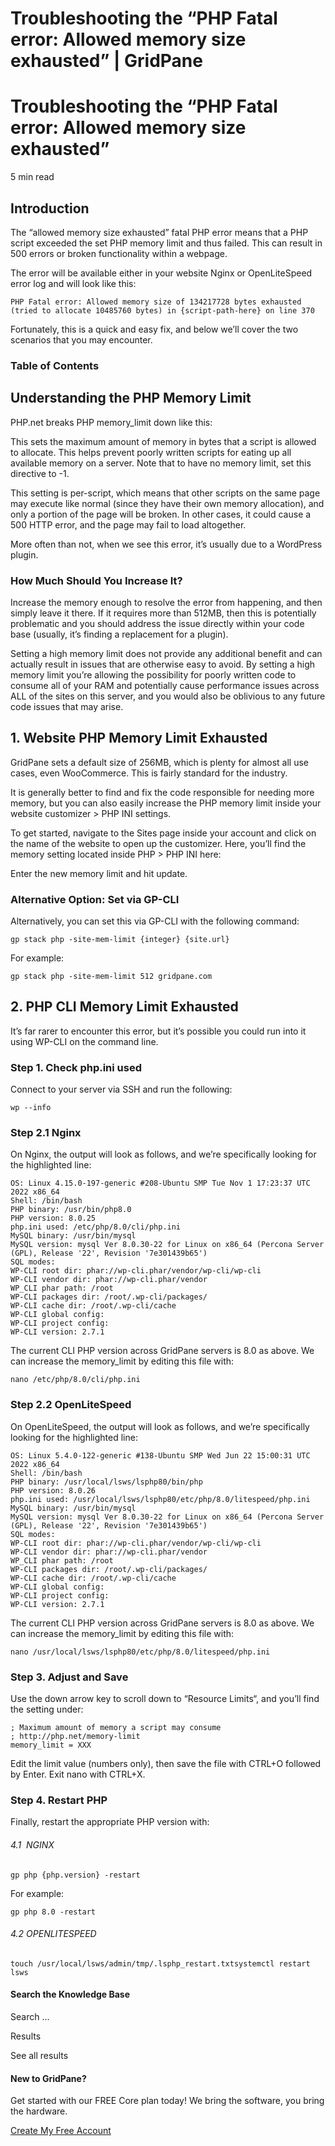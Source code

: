 # Troubleshooting the “PHP Fatal error: Allowed memory size exhausted” | GridPane

# Troubleshooting the “PHP Fatal error: Allowed memory size exhausted”

 

5 min read 

## Introduction

The “allowed memory size exhausted” fatal PHP error means that a PHP script exceeded the set PHP memory limit and thus failed. This can result in 500 errors or broken functionality within a webpage.

The error will be available either in your website Nginx or OpenLiteSpeed error log and will look like this:

```
PHP Fatal error: Allowed memory size of 134217728 bytes exhausted (tried to allocate 10485760 bytes) in {script-path-here} on line 370
```

Fortunately, this is a quick and easy fix, and below we’ll cover the two scenarios that you may encounter.

### Table of Contents

 

## Understanding the PHP Memory Limit

PHP.net breaks PHP memory_limit down like this:

This sets the maximum amount of memory in bytes that a script is allowed to allocate. This helps prevent poorly written scripts for eating up all available memory on a server. Note that to have no memory limit, set this directive to -1.

This setting is per-script, which means that other scripts on the same page may execute like normal (since they have their own memory allocation), and only a portion of the page will be broken. In other cases, it could cause a 500 HTTP error, and the page may fail to load altogether.

More often than not, when we see this error, it’s usually due to a WordPress plugin.

### How Much Should You Increase It?

Increase the memory enough to resolve the error from happening, and then simply leave it there. If it requires more than 512MB, then this is potentially problematic and you should address the issue directly within your code base (usually, it’s finding a replacement for a plugin).

Setting a high memory limit does not provide any additional benefit and can actually result in issues that are otherwise easy to avoid. By setting a high memory limit you’re allowing the possibility for poorly written code to consume all of your RAM and potentially cause performance issues across ALL of the sites on this server, and you would also be oblivious to any future code issues that may arise.

 

## 1. Website PHP Memory Limit Exhausted

GridPane sets a default size of 256MB, which is plenty for almost all use cases, even WooCommerce. This is fairly standard for the industry.

It is generally better to find and fix the code responsible for needing more memory, but you can also easily increase the PHP memory limit inside your website customizer > PHP INI settings.

To get started, navigate to the Sites page inside your account and click on the name of the website to open up the customizer. Here, you’ll find the memory setting located inside PHP > PHP INI here:

Enter the new memory limit and hit update.

### Alternative Option: Set via GP-CLI

Alternatively, you can set this via GP-CLI with the following command:

```
gp stack php -site-mem-limit {integer} {site.url}
```

For example:

```
gp stack php -site-mem-limit 512 gridpane.com
```

 

## 2. PHP CLI Memory Limit Exhausted

It’s far rarer to encounter this error, but it’s possible you could run into it using WP-CLI on the command line.

### Step 1. Check php.ini used

Connect to your server via SSH and run the following:

```
wp --info
```

### Step 2.1 Nginx

On Nginx, the output will look as follows, and we’re specifically looking for the highlighted line:

```
OS: Linux 4.15.0-197-generic #208-Ubuntu SMP Tue Nov 1 17:23:37 UTC 2022 x86_64
Shell: /bin/bash
PHP binary: /usr/bin/php8.0
PHP version: 8.0.25
php.ini used: /etc/php/8.0/cli/php.ini
MySQL binary: /usr/bin/mysql
MySQL version: mysql Ver 8.0.30-22 for Linux on x86_64 (Percona Server (GPL), Release '22', Revision '7e301439b65')
SQL modes:
WP-CLI root dir: phar://wp-cli.phar/vendor/wp-cli/wp-cli
WP-CLI vendor dir: phar://wp-cli.phar/vendor
WP_CLI phar path: /root
WP-CLI packages dir: /root/.wp-cli/packages/
WP-CLI cache dir: /root/.wp-cli/cache
WP-CLI global config:
WP-CLI project config:
WP-CLI version: 2.7.1
```

The current CLI PHP version across GridPane servers is 8.0 as above. We can increase the memory_limit by editing this file with:

```
nano /etc/php/8.0/cli/php.ini
```

### Step 2.2 OpenLiteSpeed

On OpenLiteSpeed, the output will look as follows, and we’re specifically looking for the highlighted line:

```
OS: Linux 5.4.0-122-generic #138-Ubuntu SMP Wed Jun 22 15:00:31 UTC 2022 x86_64
Shell: /bin/bash
PHP binary: /usr/local/lsws/lsphp80/bin/php
PHP version: 8.0.26
php.ini used: /usr/local/lsws/lsphp80/etc/php/8.0/litespeed/php.ini
MySQL binary: /usr/bin/mysql
MySQL version: mysql Ver 8.0.30-22 for Linux on x86_64 (Percona Server (GPL), Release '22', Revision '7e301439b65')
SQL modes:
WP-CLI root dir: phar://wp-cli.phar/vendor/wp-cli/wp-cli
WP-CLI vendor dir: phar://wp-cli.phar/vendor
WP_CLI phar path: /root
WP-CLI packages dir: /root/.wp-cli/packages/
WP-CLI cache dir: /root/.wp-cli/cache
WP-CLI global config:
WP-CLI project config:
WP-CLI version: 2.7.1
```

The current CLI PHP version across GridPane servers is 8.0 as above. We can increase the memory_limit by editing this file with:

```
nano /usr/local/lsws/lsphp80/etc/php/8.0/litespeed/php.ini
```

### Step 3. Adjust and Save

Use the down arrow key to scroll down to “Resource Limits“, and you’ll find the setting under:

```
; Maximum amount of memory a script may consume
; http://php.net/memory-limit
memory_limit = XXX
```

Edit the limit value (numbers only), then save the file with CTRL+O followed by Enter. Exit nano with CTRL+X.

### Step 4. Restart PHP

Finally, restart the appropriate PHP version with:

###### 4.1  NGINX

```
gp php {php.version} -restart
```

For example:

```
gp php 8.0 -restart
```

###### 4.2 OPENLITESPEED

```
touch /usr/local/lsws/admin/tmp/.lsphp_restart.txtsystemctl restart lsws
```

 

 

#### Search the Knowledge Base

Search ...

 Results

See all results

#### New to GridPane?

Get started with our FREE Core plan today! We bring the software, you bring the hardware.

[Create My Free Account](https://gridpane.com/checkout/?plan=core)

